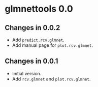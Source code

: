 # glmnettools 0.0

## Changes in 0.0.2

- Add `predict.rcv.glmnet`.
- Add manual page for `plot.rcv.glmnet`.

## Changes in 0.0.1

- Initial version.
- Add `rcv.glmnet` and `plot.rcv.glmnet`.
